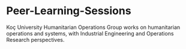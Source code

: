 # Peer-Learning-Sessions
Koç University Humanitarian Operations Group works on humanitarian operations and systems, with Industrial Engineering and Operations Research perspectives.
